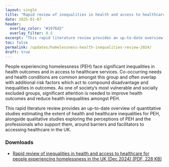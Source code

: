 ```yaml
---
layout: single
title: "Rapid review of inequalities in health and access to healthcare for people experiencing homelessness in the UK"
date: 2025-01-07
header: 
  overlay_color: "#1976d2"
  overlay_filter: 0.5
excerpt: "This rapid literature review provides an up-to-date overview of current evidence around health and healthcare inequalities for people experiencing homelessness in the UK, including perceived barriers and facilitators to healthcare access."
toc: false
permalink: /updates/homelessness-health-inequalities-review-2024/
draft: true
---
```


People experiencing homelessness (PEH) face significant inequalities in health outcomes and in access to healthcare services. Co-occurring needs and health conditions are common amongst this group and often overlap with additional risk factors which act to compound disadvantage and inequalities in outcomes. As one of society’s most vulnerable and socially excluded groups, significant attention is needed to improve health outcomes and reduce health inequalities amongst PEH.

This rapid literature review provides an up-to-date overview of quantitative studies estimating the extent of health and healthcare inequalities for PEH, alongside qualitative studies exploring the perceptions of PEH and the professionals who support them, around barriers and facilitators to accessing healthcare in the UK. 

### Downloads

+ [Rapid review of inequalities in health and access to healthcare for people experiencing homelessness in the UK (Dec 2024) (PDF, 228 KB)](/assets/core/Rapid-review-of-health-inequalities-for-people-experiencing-homelessness-Dec-2024.pdf)
